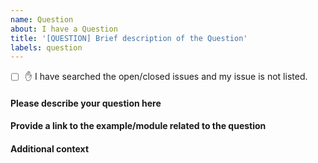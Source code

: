 ```yaml
---
name: Question
about: I have a Question
title: '[QUESTION] Brief description of the Question'
labels: question
---
```


- [ ] ✋ I have searched the open/closed issues and my issue is not listed.

#### Please describe your question here

<!-- Provide as much information as possible to explain your question -->

#### Provide a link to the example/module related to the question

<!-- Please provide the link to the example related to this question from this repo -->

#### Additional context

<!-- Add any other context or screenshots about the question here -->
